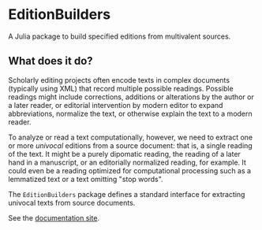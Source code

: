 
# EditionBuilders

A Julia package to build specified editions from multivalent sources.

## What does it do?

Scholarly editing projects often encode texts in complex documents (typically using XML) that record multiple possible readings.  Possible readings might include corrections, additions or alterations by the author or a later reader, or editorial intervention by modern editor to expand abbreviations, normalize the text, or otherwise explain the text to a modern reader.

To analyze or read a text computationally, however, we need to extract one or more *univocal* editions from a source document: that is, a single reading of the text.  It might be a purely dipomatic reading, the reading of a later hand in a manuscript, or an editorially normalized reading, for example.  It could even be a reading optimized for computational processing such as a lemmatized text or a text omitting "stop words".

The `EditionBuilders` package defines a standard interface for extracting univocal texts from source documents.


See the [documentation site](https://hcmid.github.io/EditionBuilders.jl/stable/).